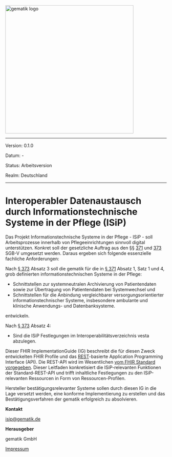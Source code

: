 <img src="https://www.gematik.de/fileadmin/user_upload/MediaUploads/Gematik_Logo_Flag.jpg" alt="gematik logo" width="400"/>

----
Version: 0.1.0

Datum: -

Status: Arbeitsversion

Realm: Deutschland

----

# Interoperabler Datenaustausch durch Informationstechnische Systeme in der Pflege (ISiP)

Das Projekt Informationstechnische Systeme in der Pflege - ISiP - soll Arbeitsprozesse innerhalb von Pflegeeinrichtungen sinnvoll digital unterstützen. Konkret soll der gesetzliche Auftrag aus den §§ [371](https://dejure.org/gesetze/SGB_V/371.html) und [373](https://dejure.org/gesetze/SGB_V/373.html) SGB-V umgesetzt werden. Daraus ergeben sich folgende essenzielle fachliche Anforderungen:

Nach [§ 373](https://dejure.org/gesetze/SGB_V/373.html) Absatz 3 soll die gematik für die in [§ 371](https://dejure.org/gesetze/SGB_V/371.html[) Absatz 1, Satz 1 und 4, grob definierten informationstechnischen Systeme in der Pflege:

* Schnittstellen zur systemneutralen Archivierung von Patientendaten sowie zur Übertragung von Patientendaten bei Systemwechsel und
* Schnittstellen für die Anbindung vergleichbarer versorgungsorientierter informationstechnischer Systeme, insbesondere ambulante und klinische Anwendungs- und Datenbanksysteme.

entwickeln.

Nach [§ 373](https://dejure.org/gesetze/SGB_V/373.html) Absatz 4:

* Sind die ISiP Festlegungen im Interoperabilitätsverzeichnis vesta abzulegen.

Dieser FHIR ImplementationGuide (IG) beschreibt die für diesen Zweck entwickelten FHIR Profile und das [REST](https://de.wikipedia.org/wiki/Representational_State_Transfer)-basierte Application Programming Interface (API). Die REST-API wird im Wesentlichen [vom FHIR Standard vorgegeben](https://www.hl7.org/fhir/http.html). Dieser Leitfaden konkretisiert die ISiP-relevanten Funktionen der Standard-REST-API und trifft inhaltliche Festlegungen zu den ISiP-relevanten Ressourcen in Form von Ressourcen-Profilen.

Hersteller bestätigungsrelevanter Systeme sollen durch diesen IG in die Lage versetzt werden, eine konforme Implementierung zu erstellen und das Bestätigungsverfahren der gematik erfolgreich zu absolvieren.

**Kontakt**

[isip@gematik.de](isip@gematik.de)

**Herausgeber**

gematik GmbH

[Impressum](https://www.gematik.de/impressum/)
